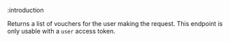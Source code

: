:introduction

Returns a list of vouchers for the user making the request. This endpoint is
only usable with a `user` access token.
